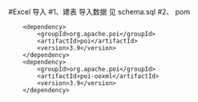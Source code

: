 #Excel 导入
#1、建表 导入数据 见 schema.sql
#2、 pom

 <!--导入excel表格所依赖的jar-->
        <dependency>
            <groupId>org.apache.poi</groupId>
            <artifactId>poi</artifactId>
            <version>3.9</version>
        </dependency>
        <dependency>
            <groupId>org.apache.poi</groupId>
            <artifactId>poi-ooxml</artifactId>
            <version>3.9</version>
        </dependency>



